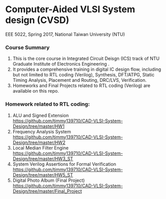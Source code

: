 # Computer-Aided VLSI System design (CVSD) 
EEE 5022, Spring 2017, National Taiwan University (NTU)

### Course Summary
1. This is the core course in Integrated Circuit Deisgn (ICS) track of NTU Graduate Institute of Electronics Engineering .
2. It provides a comprehensive training in digital IC design flow, including but not limited to RTL coding (Verilog), Synthesis, DFT/ATPG, Static Timing Analysis, Placement and Routing, DRC/LVS, Verification.
3. Homeworks and Final Projects related to RTL coding (Verilog) are available on this repo.

### Homework related to RTL coding:
1. ALU and Signed Extension  
   https://github.com/timmy139710/CAD-VLSI-System-Design/tree/master/HW1
2. Frequency Analysis System  
   https://github.com/timmy139710/CAD-VLSI-System-Design/tree/master/HW2
3. Local Median Filter Engine  
   https://github.com/timmy139710/CAD-VLSI-System-Design/tree/master/HW3_ST
4. System Verilog Assertions for Formal Verification  
   https://github.com/timmy139710/CAD-VLSI-System-Design/tree/master/HW5_ST
5. Digital Photo Album  (Final Project)
   https://github.com/timmy139710/CAD-VLSI-System-Design/tree/master/Final_Project
